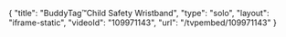 {
    "title": "BuddyTag&trade;Child Safety Wristband",
    "type": "solo",
    "layout": "iframe-static",
    "videoId": "109971143",
    "url": "\/tvpembed\/109971143"
}